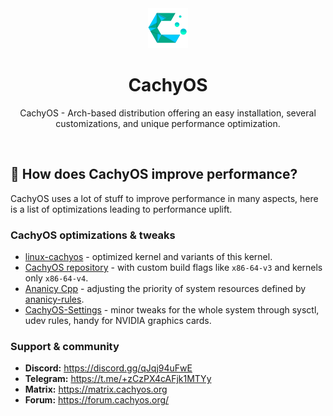 <div align="center">
  <img src="https://github.com/CachyOS/calamares-config/blob/grub-3.2/etc/calamares/branding/cachyos/logo.png" width="64" alt="CachyOS logo"></img>
  <br/>
  <h1 align="center">CachyOS</h1>
  <p align="center">CachyOS - Arch-based distribution offering an easy installation, several customizations, and unique performance optimization. </p>
</div>
<br />

## :rocket: How does CachyOS improve performance?
CachyOS uses a lot of stuff to improve performance in many aspects, here is a list of optimizations leading to performance uplift.

### CachyOS optimizations & tweaks
- [linux-cachyos](https://github.com/CachyOS/linux-cachyos) - optimized kernel and variants of this kernel.
- [CachyOS repository](https://github.com/CachyOS/linux-cachyos#cachyos-repositories) - with custom build flags like `x86-64-v3` and kernels only `x86-64-v4`.
- [Ananicy Cpp](https://gitlab.com/ananicy-cpp/ananicy-cpp) - adjusting the priority of system resources defined by [ananicy-rules](https://github.com/CachyOS/ananicy-rules).
- [CachyOS-Settings](https://github.com/CachyOS/CachyOS-Settings) - minor tweaks for the whole system through sysctl, udev rules, handy for NVIDIA graphics cards.

### Support & community
- **Discord:** https://discord.gg/qJqj94uFwE
- **Telegram:** https://t.me/+zCzPX4cAFjk1MTYy
- **Matrix:** https://matrix.cachyos.org
- **Forum:** https://forum.cachyos.org/
